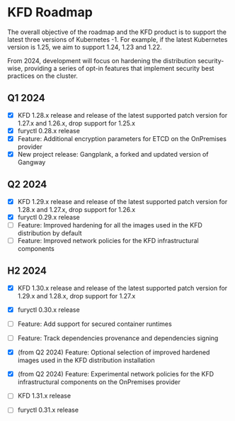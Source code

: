 # KFD Roadmap

The overall objective of the roadmap and the KFD product is to support the latest three versions of Kubernetes -1. For example, if the latest Kubernetes version is 1.25, we aim to support 1.24, 1.23 and 1.22.

From 2024, development will focus on hardening the distribution security-wise, providing a series of opt-in features that implement security best practices on the cluster.

## Q1 2024

- [x] KFD 1.28.x release and release of the latest supported patch version for 1.27.x and 1.26.x, drop support for 1.25.x
- [x] furyctl 0.28.x release
- [x] Feature: Additional encryption parameters for ETCD on the OnPremises provider
- [x] New project release: Gangplank, a forked and updated version of Gangway

## Q2 2024

- [x] KFD 1.29.x release and release of the latest supported patch version for 1.28.x and 1.27.x, drop support for 1.26.x
- [x] furyctl 0.29.x release
- [ ] Feature: Improved hardening for all the images used in the KFD distribution by default
- [ ] Feature: Improved network policies for the KFD infrastructural components

## H2 2024

- [x] KFD 1.30.x release and release of the latest supported patch version for 1.29.x and 1.28.x, drop support for 1.27.x
- [x] furyctl 0.30.x release
- [ ] Feature: Add support for secured container runtimes
- [ ] Feature: Track dependencies provenance and dependencies signing
- [x] (from Q2 2024) Feature: Optional selection of improved hardened images used in the KFD distribution installation
- [x] (from Q2 2024) Feature: Experimental network policies for the KFD infrastructural components on the OnPremises provider
- [ ] KFD 1.31.x release
- [ ] furyctl 0.31.x release


